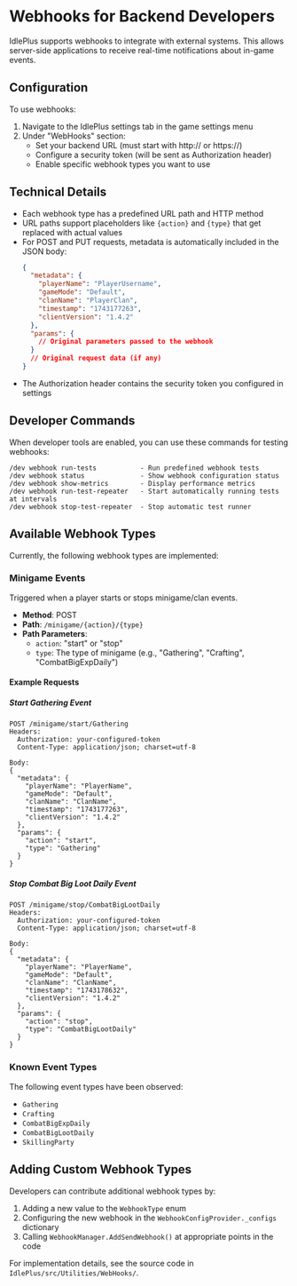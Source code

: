 # Webhooks for Backend Developers

IdlePlus supports webhooks to integrate with external systems. This allows server-side applications to receive real-time notifications about in-game events.

## Configuration

To use webhooks:

1. Navigate to the IdlePlus settings tab in the game settings menu
2. Under "WebHooks" section:
   - Set your backend URL (must start with http:// or https://)
   - Configure a security token (will be sent as Authorization header)
   - Enable specific webhook types you want to use

## Technical Details

- Each webhook type has a predefined URL path and HTTP method
- URL paths support placeholders like `{action}` and `{type}` that get replaced with actual values
- For POST and PUT requests, metadata is automatically included in the JSON body:
  ```json
  {
    "metadata": {
      "playerName": "PlayerUsername",
      "gameMode": "Default",
      "clanName": "PlayerClan",
      "timestamp": "1743177263",
      "clientVersion": "1.4.2"
    },
    "params": {
      // Original parameters passed to the webhook
    }
    // Original request data (if any)
  }
  ```
- The Authorization header contains the security token you configured in settings

## Developer Commands

When developer tools are enabled, you can use these commands for testing webhooks:

```
/dev webhook run-tests           - Run predefined webhook tests
/dev webhook status              - Show webhook configuration status
/dev webhook show-metrics        - Display performance metrics
/dev webhook run-test-repeater   - Start automatically running tests at intervals
/dev webhook stop-test-repeater  - Stop automatic test runner
```

## Available Webhook Types

Currently, the following webhook types are implemented:

### Minigame Events

Triggered when a player starts or stops minigame/clan events.

- **Method**: POST
- **Path**: `/minigame/{action}/{type}`
- **Path Parameters**:
  - `action`: "start" or "stop"
  - `type`: The type of minigame (e.g., "Gathering", "Crafting", "CombatBigExpDaily")

#### Example Requests

##### Start Gathering Event

```
POST /minigame/start/Gathering
Headers:
  Authorization: your-configured-token
  Content-Type: application/json; charset=utf-8

Body:
{
  "metadata": {
    "playerName": "PlayerName",
    "gameMode": "Default",
    "clanName": "ClanName",
    "timestamp": "1743177263",
    "clientVersion": "1.4.2"
  },
  "params": { 
    "action": "start", 
    "type": "Gathering" 
  }
}
```

##### Stop Combat Big Loot Daily Event

```
POST /minigame/stop/CombatBigLootDaily
Headers:
  Authorization: your-configured-token
  Content-Type: application/json; charset=utf-8

Body:
{
  "metadata": {
    "playerName": "PlayerName",
    "gameMode": "Default",
    "clanName": "ClanName",
    "timestamp": "1743178632",
    "clientVersion": "1.4.2"
  },
  "params": { 
    "action": "stop", 
    "type": "CombatBigLootDaily" 
  }
}
```

### Known Event Types

The following event types have been observed:
- `Gathering`
- `Crafting`
- `CombatBigExpDaily`
- `CombatBigLootDaily`
- `SkillingParty`

## Adding Custom Webhook Types

Developers can contribute additional webhook types by:

1. Adding a new value to the `WebhookType` enum
2. Configuring the new webhook in the `WebhookConfigProvider._configs` dictionary
3. Calling `WebhookManager.AddSendWebhook()` at appropriate points in the code

For implementation details, see the source code in `IdlePlus/src/Utilities/WebHooks/`.